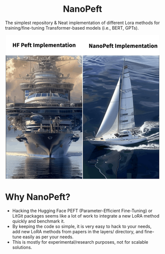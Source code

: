 <div align="center">
<h1>NanoPeft</h1>
</div>



The simplest repository & Neat implementation of different Lora methods for training/fine-tuning Transformer-based models (i.e., BERT, GPTs).

<div align="center">
<img width="500px" src="https://raw.githubusercontent.com/monk1337/MultiMedQA/main/assets/nanopeft_final.png">
</div>


# Why NanoPeft?
- Hacking the Hugging Face PEFT (Parameter-Efficient Fine-Tuning) or LitGit packages seems like a lot of work to integrate a new LoRA method quickly and benchmark it.
- By keeping the code so simple, it is very easy to hack to your needs, add new LoRA methods from papers in the layers/ directory, and fine-tune easily as per your needs.
- This is mostly for experimental/research purposes, not for scalable solutions.

